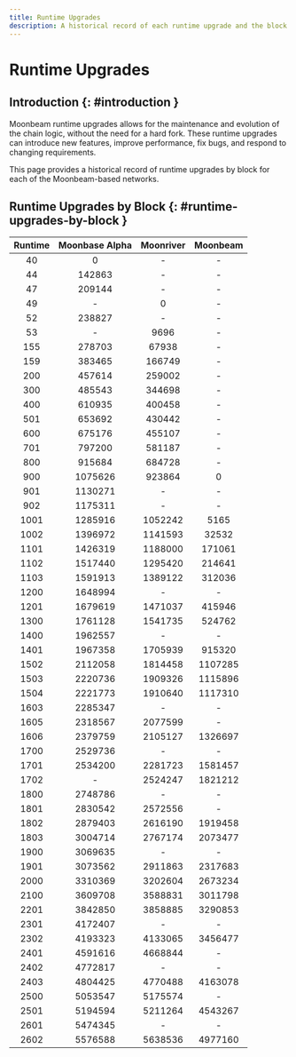 ```yaml
---
title: Runtime Upgrades
description: A historical record of each runtime upgrade and the block at which the runtime was executed for Moonbeam, Moonriver, and the Moonbase Alpha TestNet.
---
```


# Runtime Upgrades

## Introduction {: #introduction }

Moonbeam runtime upgrades allows for the maintenance and evolution of the chain logic, without the need for a hard fork. These runtime upgrades can introduce new features, improve performance, fix bugs, and respond to changing requirements.

This page provides a historical record of runtime upgrades by block for each of the Moonbeam-based networks.

## Runtime Upgrades by Block {: #runtime-upgrades-by-block }

| Runtime | Moonbase Alpha | Moonriver | Moonbeam |
|:-------:|:--------------:|:---------:|:--------:|
|    40   |        0       |     -     |     -    |
|    44   |     142863     |     -     |     -    |
|    47   |     209144     |     -     |     -    |
|    49   |        -       |     0     |     -    |
|    52   |     238827     |     -     |     -    |
|    53   |        -       |    9696   |     -    |
|   155   |     278703     |   67938   |     -    |
|   159   |     383465     |   166749  |     -    |
|   200   |     457614     |   259002  |     -    |
|   300   |     485543     |   344698  |     -    |
|   400   |     610935     |   400458  |     -    |
|   501   |     653692     |   430442  |     -    |
|   600   |     675176     |   455107  |     -    |
|   701   |     797200     |   581187  |     -    |
|   800   |     915684     |   684728  |     -    |
|   900   |     1075626    |   923864  |     0    |
|   901   |     1130271    |     -     |     -    |
|   902   |     1175311    |     -     |     -    |
|   1001  |     1285916    |  1052242  |   5165   |
|   1002  |     1396972    |  1141593  |   32532  |
|   1101  |     1426319    |  1188000  |  171061  |
|   1102  |     1517440    |  1295420  |  214641  |
|   1103  |     1591913    |  1389122  |  312036  |
|   1200  |     1648994    |     -     |     -    |
|   1201  |     1679619    |  1471037  |  415946  |
|   1300  |     1761128    |  1541735  |  524762  |
|   1400  |     1962557    |     -     |     -    |
|   1401  |     1967358    |  1705939  |  915320  |
|   1502  |     2112058    |  1814458  |  1107285 |
|   1503  |     2220736    |  1909326  |  1115896 |
|   1504  |     2221773    |  1910640  |  1117310 |
|   1603  |     2285347    |     -     |     -    |
|   1605  |     2318567    |  2077599  |     -    |
|   1606  |     2379759    |  2105127  |  1326697 |
|   1700  |     2529736    |     -     |     -    |
|   1701  |     2534200    |  2281723  |  1581457 |
|   1702  |        -       |  2524247  |  1821212 |
|   1800  |     2748786    |     -     |     -    |
|   1801  |     2830542    |  2572556  |     -    |
|   1802  |     2879403    |  2616190  |  1919458 |
|   1803  |     3004714    |  2767174  |  2073477 |
|   1900  |     3069635    |     -     |     -    |
|   1901  |     3073562    |  2911863  |  2317683 |
|   2000  |     3310369    |  3202604  |  2673234 |
|   2100  |     3609708    |  3588831  |  3011798 |
|   2201  |     3842850    |  3858885  |  3290853 |
|   2301  |     4172407    |     -     |     -    |
|   2302  |     4193323    |  4133065  |  3456477 |
|   2401  |     4591616    |  4668844  |     -    |
|   2402  |     4772817    |     -     |     -    |
|   2403  |     4804425    |  4770488  |  4163078 |
|   2500  |     5053547    |  5175574  |     -    |
|   2501  |     5194594    |  5211264  |  4543267 |
|   2601  |     5474345    |     -     |     -    |
|   2602  |     5576588    |  5638536  |  4977160 |
